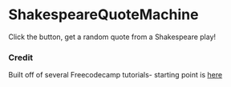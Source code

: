 # ShakespeareQuoteMachine
Click the button, get a random quote from a Shakespeare play!


### Credit
Built off of several Freecodecamp tutorials- starting point is [here](https://www.freecodecamp.org/learn/front-end-development-libraries/front-end-development-libraries-projects/build-a-random-quote-machine)
